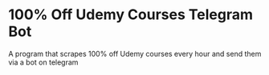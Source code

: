 # 100% Off Udemy Courses Telegram Bot
A program that scrapes 100% off Udemy courses every hour and send them via a bot on telegram
